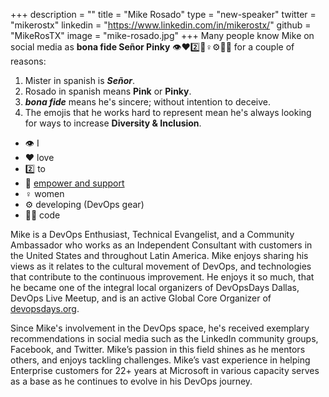 +++
description = ""
title = "Mike Rosado"
type = "new-speaker"
twitter = "mikerostx"
linkedin = "https://www.linkedin.com/in/mikerostx/"
github = "MikeRosTX"
image = "mike-rosado.jpg"
+++
Many people know Mike on social media as **bona fide Señor Pinky** 👁️♥️2️⃣💪♀️⚙️👩‍💻 for a couple of reasons:

1. Mister in spanish is ***Señor***.
1. Rosado in spanish means **Pink** or **Pinky**.
1. ***bona fide*** means he's sincere; without intention to deceive.
1. The emojis that he works hard to represent mean he's always looking for ways to increase **Diversity & Inclusion**.
  * 👁️ I
  * ♥️ love
  * 2️⃣  to
  * 💪 [empower and support](https://www.askspoke.com/blog/support/empower-others-workplace/)
  * ♀️ women
  * ⚙️ developing (DevOps gear)
  * 👩‍💻 code

Mike is a DevOps Enthusiast, Technical Evangelist, and a Community Ambassador who works as an Independent Consultant with customers in the United States and throughout Latin America. Mike enjoys sharing his views as it relates to the cultural movement of DevOps, and technologies that contribute to the continuous improvement. He enjoys it so much, that he became one of the integral local organizers of DevOpsDays Dallas, DevOps Live Meetup, and is an active Global Core Organizer of [devopsdays.org](https://devopsdays.org/).

Since Mike's involvement in the DevOps space, he's received exemplary recommendations in social media such as the LinkedIn community groups, Facebook, and Twitter. Mike’s passion in this field shines as he mentors others, and enjoys tackling challenges. Mike’s vast experience in helping Enterprise customers for 22+ years at Microsoft in various capacity serves as a base as he continues to evolve in his DevOps journey.